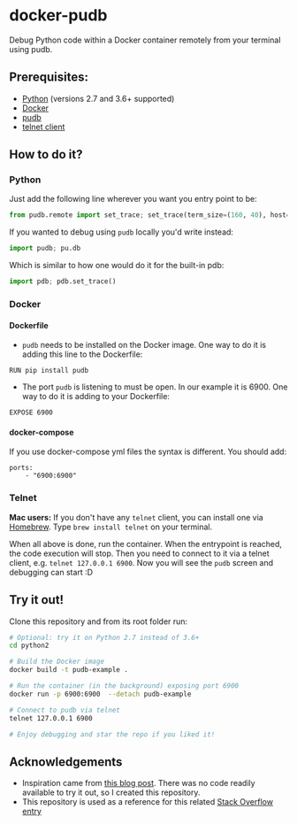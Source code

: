 # docker-pudb
Debug Python code within a Docker container remotely from your terminal using pudb.

## Prerequisites:
- [Python](https://docs.python.org/3/index.html) (versions 2.7 and 3.6+ supported)
- [Docker](https://docs.docker.com/)
- [pudb](https://documen.tician.de/pudb/)
- [telnet client](https://en.wikipedia.org/wiki/Telnet)

## How to do it?
### Python
Just add the following line wherever you want you entry point to be:
```python
from pudb.remote import set_trace; set_trace(term_size=(160, 40), host='0.0.0.0', port=6900)
```
If you wanted to debug using `pudb` locally you'd write instead:
```python
import pudb; pu.db
```
Which is similar to how one would do it for the built-in pdb:
```python
import pdb; pdb.set_trace()
```

### Docker
#### Dockerfile
- `pudb` needs to be installed on the Docker image. One way to do it is adding this line to the Dockerfile:
```
RUN pip install pudb
```
- The port `pudb` is listening to must be open. In our example it is 6900. One way to do it is adding to your Dockerfile:
```
EXPOSE 6900
```

#### docker-compose
If you use docker-compose yml files the syntax is different. You should add:
```
ports:
    - "6900:6900"
```

### Telnet
**Mac users:** If you don't have any `telnet` client, you can install one via [Homebrew](https://brew.sh/). Type `brew install telnet` on your terminal.

When all above is done, run the container. When the entrypoint is reached, the code execution will stop. Then you need to connect to it via a telnet client, e.g. `telnet 127.0.0.1 6900`. Now you will see the `pudb` screen and debugging can start :D

## Try it out!
Clone this repository and from its root folder run:
```sh
# Optional: try it on Python 2.7 instead of 3.6+
cd python2

# Build the Docker image
docker build -t pudb-example .

# Run the container (in the background) exposing port 6900
docker run -p 6900:6900  --detach pudb-example

# Connect to pudb via telnet
telnet 127.0.0.1 6900

# Enjoy debugging and star the repo if you liked it!
```

## Acknowledgements
- Inspiration came from [this blog post](http://kartowicz.com/dryobates/2016-09/debugging_gunicorn_on_docker_with_pudb/). There was no code readily available to try it out, so I created this repository.
- This repository is used as a reference for this related [Stack Overflow entry](https://stackoverflow.com/questions/36885957/running-pudb-inside-docker-container/51404762#51404762)
